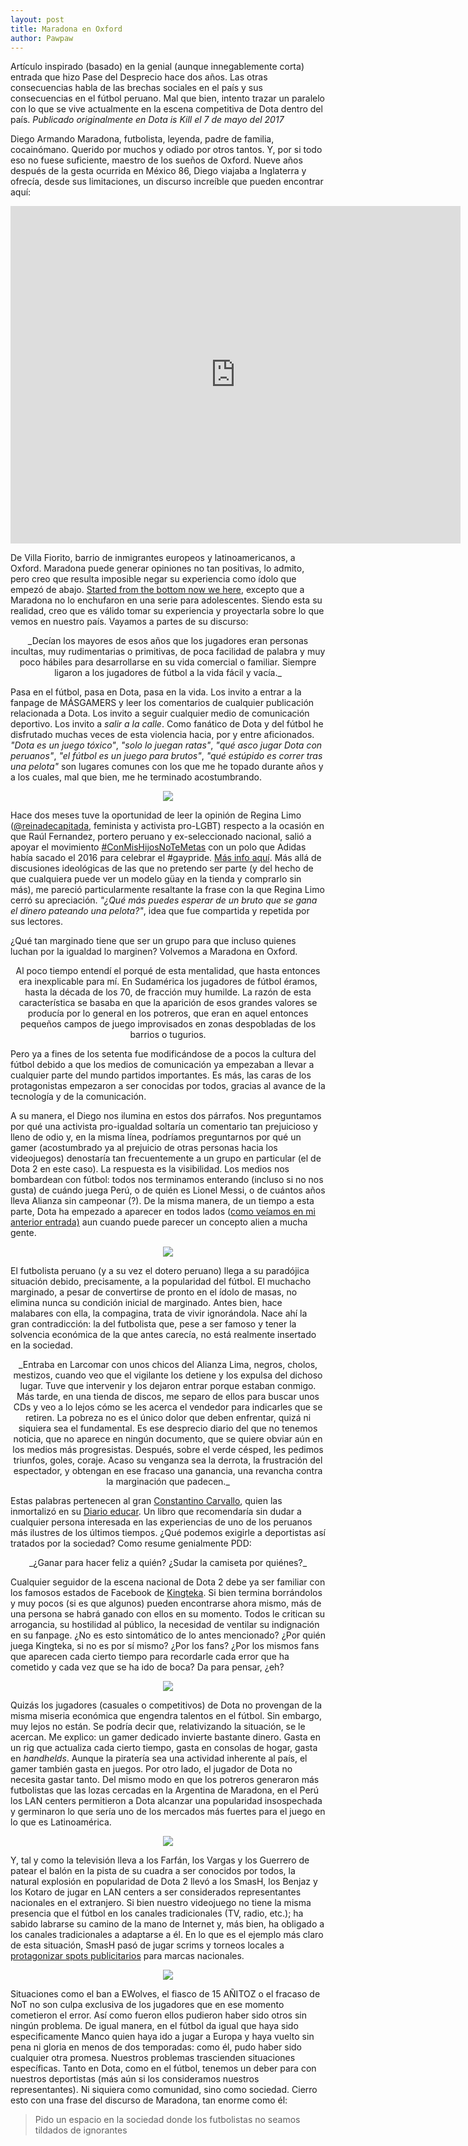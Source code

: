 ```yaml
---
layout: post
title: Maradona en Oxford
author: Pawpaw
---
```


Artículo inspirado (basado) en la genial (aunque innegablemente corta) entrada que hizo Pase del Desprecio hace dos años. Las otras consecuencias habla de las brechas sociales en el país y sus consecuencias en el fútbol peruano. Mal que bien, intento trazar un paralelo con lo que se vive actualmente en la escena competitiva de Dota dentro del país. _Publicado originalmente en Dota is Kill el 7 de mayo del 2017_

Diego Armando Maradona, futbolista, leyenda, padre de familia, cocainómano. Querido por muchos y odiado por otros tantos. Y, por si todo eso no fuese suficiente, maestro de los sueños de Oxford. Nueve años después de la gesta ocurrida en México 86, Diego viajaba a Inglaterra y ofrecía, desde sus limitaciones, un discurso increíble que pueden encontrar aquí:

<iframe width="720" height="540" src="https://www.youtube.com/embed/gk3TyRYTMPQ" frameborder="0" allow="accelerometer; autoplay; encrypted-media; gyroscope; picture-in-picture" allowfullscreen></iframe>

De Villa Fiorito, barrio de inmigrantes europeos y latinoamericanos, a Oxford. Maradona puede generar opiniones no tan positivas, lo admito, pero creo que resulta imposible negar su experiencia como ídolo que empezó de abajo. [Started from the bottom now we here](https://www.youtube.com/watch?v=RubBzkZzpUA), excepto que a Maradona no lo enchufaron en una serie para adolescentes. Siendo esta su realidad, creo que es válido tomar su experiencia y proyectarla sobre lo que vemos en nuestro país. Vayamos a partes de su discurso:

<p align="center">
_Decían los mayores de esos años que los jugadores eran personas incultas, muy rudimentarias o primitivas, de poca facilidad de palabra y muy poco hábiles para desarrollarse en su vida comercial o familiar. Siempre ligaron a los jugadores de fútbol a la vida fácil y vacía._
</p>

Pasa en el fútbol, pasa en Dota, pasa en la vida. Los invito a entrar a la fanpage de MÁSGAMERS y leer los comentarios de cualquier publicación relacionada a Dota. Los invito a seguir cualquier medio de comunicación deportivo. Los invito a _salir a la calle_. Como fanático de Dota y del fútbol he disfrutado muchas veces de esta violencia hacia, por y entre aficionados. _"Dota es un juego tóxico"_, _"solo lo juegan ratas"_, _"qué asco jugar Dota con peruanos"_, _"el fútbol es un juego para brutos"_, _"qué estúpido es correr tras una pelota"_ son lugares comunes con los que me he topado durante años y a los cuales, mal que bien, me he terminado acostumbrando.

<p align="center">
  <img src="http://pawpaw.me/images/posts/comentariomasgamers.png">
</p>

Hace dos meses tuve la oportunidad de leer la opinión de Regina Limo ([@reinadecapitada](https://twitter.com/reinadecapitada), feminista y activista pro-LGBT) respecto a la ocasión en que Raúl Fernandez, portero peruano y ex-seleccionado nacional, salió a apoyar el movimiento [#ConMisHijosNoTeMetas](https://twitter.com/hashtag/conmishijosnotemetas) con un polo que Adidas había sacado el 2016 para celebrar el #gaypride. [Más info aquí](https://redaccion.lamula.pe/2017/03/01/asi-te-ves-cuando-apoyas-conmishijosnotemetas-con-un-polo-disenado-para-el-orgullo-gay/ginnopaulmelgar/). Más allá de discusiones ideológicas de las que no pretendo ser parte (y del hecho de que cualquiera puede ver un modelo güay en la tienda y comprarlo sin más), me pareció particularmente resaltante la frase con la que Regina Limo cerró su apreciación. _"¿Qué más puedes esperar de un bruto que se gana el dinero pateando una pelota?"_, idea que fue compartida y repetida por sus lectores.

¿Qué tan marginado tiene que ser un grupo para que incluso quienes luchan por la igualdad lo marginen? Volvemos a Maradona en Oxford.

<p align="center">
Al poco tiempo entendí el porqué de esta mentalidad, que hasta entonces era inexplicable para mí. En Sudamérica los jugadores de fútbol éramos, hasta la década de los 70, de fracción muy humilde. La razón de esta característica se basaba en que la aparición de esos grandes valores se producía por lo general en los potreros, que eran en aquel entonces pequeños campos de juego improvisados en zonas despobladas de los barrios o tugurios.

Pero ya a fines de los setenta fue modificándose de a pocos la cultura del fútbol debido a que los medios de comunicación ya empezaban a llevar a cualquier parte del mundo partidos importantes. Es más, las caras de los protagonistas empezaron a ser conocidas por todos, gracias al avance de la tecnología y de la comunicación.
</p>

A su manera, el Diego nos ilumina en estos dos párrafos. Nos preguntamos por qué una activista pro-igualdad soltaría un comentario tan prejuicioso y lleno de odio y, en la misma línea, podríamos preguntarnos por qué un gamer (acostumbrado ya al prejuicio de otras personas hacia los videojuegos) denostaría tan frecuentemente a un grupo en particular (el de Dota 2 en este caso). La respuesta es la visibilidad. Los medios nos bombardean con fútbol: todos nos terminamos enterando (incluso si no nos gusta) de cuándo juega Perú, o de quién es Lionel Messi, o de cuántos años lleva Alianza sin campeonar (?). De la misma manera, de un tiempo a esta parte, Dota ha empezado a aparecer en todos lados ([como veíamos en mi anterior entrada)](esports-medios-tradicionales) aun cuando puede parecer un concepto alien a mucha gente.

<p align="center">
  <img src="http://pawpaw.me/images/posts/futbolistas.jpg">
</p>

El futbolista peruano (y a su vez el dotero peruano) llega a su paradójica situación debido, precisamente, a la popularidad del fútbol. El muchacho marginado, a pesar de convertirse de pronto en el ídolo de masas, no elimina nunca su condición inicial de marginado. Antes bien, hace malabares con ella, la compagina, trata de vivir ignorándola. Nace ahí la gran contradicción: la del futbolista que, pese a ser famoso y tener la solvencia económica de la que antes carecía, no está realmente insertado en la sociedad.

<p align="center">
_Entraba en Larcomar con unos chicos del Alianza Lima, negros, cholos, mestizos, cuando veo que el vigilante los detiene y los expulsa del dichoso lugar. Tuve que intervenir y los dejaron entrar porque estaban conmigo. Más tarde, en una tienda de discos, me separo de ellos para buscar unos CDs y veo a lo lejos cómo se les acerca el vendedor para indicarles que se retiren. La pobreza no es el único dolor que deben enfrentar, quizá ni siquiera sea el fundamental. Es ese desprecio diario del que no tenemos noticia, que no aparece en ningún documento, que se quiere obviar aún en los medios más progresistas. Después, sobre el verde césped, les pedimos triunfos, goles, coraje. Acaso su venganza sea la derrota, la frustración del espectador, y obtengan en ese fracaso una ganancia, una revancha contra la marginación que padecen._
</p>

Estas palabras pertenecen al gran [Constantino Carvallo](http://blog.derrama.org.pe/y-quien-fue-constantino-carvallo/), quien las inmortalizó en su [Diario educar](https://books.google.com.pe/books?id=Wqpdm4fSVB0C). Un libro que recomendaría sin dudar a cualquier persona interesada en las experiencias de uno de los peruanos más ilustres de los últimos tiempos. ¿Qué podemos exigirle a deportistas así tratados por la sociedad? Como resume genialmente PDD:

<p align="center">
_¿Ganar para hacer feliz a quién? ¿Sudar la camiseta por quiénes?_
</p>

Cualquier seguidor de la escena nacional de Dota 2 debe ya ser familiar con los famosos estados de Facebook de [Kingteka](https://www.facebook.com/kingtekadoto/). Si bien termina borrándolos y muy pocos (si es que algunos) pueden encontrarse ahora mismo, más de una persona se habrá ganado con ellos en su momento. Todos le critican su arrogancia, su hostilidad al público, la necesidad de ventilar su indignación en su fanpage. ¿No es esto sintomático de lo antes mencionado? ¿Por quién juega Kingteka, si no es por sí mismo? ¿Por los fans? ¿Por los mismos fans que aparecen cada cierto tiempo para recordarle cada error que ha cometido y cada vez que se ha ido de boca? Da para pensar, ¿eh?

<p align="center">
  <img src="http://pawpaw.me/images/posts/twitch.png">
</p>

Quizás los jugadores (casuales o competitivos) de Dota no provengan de la misma miseria económica que engendra talentos en el fútbol. Sin embargo, muy lejos no están. Se podría decir que, relativizando la situación, se le acercan. Me explico: un gamer dedicado invierte bastante dinero. Gasta en un rig que actualiza cada cierto tiempo, gasta en consolas de hogar, gasta en _handhelds_. Aunque la piratería sea una actividad inherente al país, el gamer también gasta en juegos. Por otro lado, el jugador de Dota no necesita gastar tanto. Del mismo modo en que los potreros generaron más futbolistas que las lozas cercadas en la Argentina de Maradona, en el Perú los LAN centers permitieron a Dota alcanzar una popularidad insospechada y germinaron lo que sería uno de los mercados más fuertes para el juego en lo que es Latinoamérica.

<p align="center">
  <img src="http://pawpaw.me/images/posts/dotachat.jpg">
</p>

Y, tal y como la televisión lleva a los Farfán, los Vargas y los Guerrero de patear el balón en la pista de su cuadra a ser conocidos por todos, la natural explosión en popularidad de Dota 2 llevó a los SmasH, los Benjaz y los Kotaro de jugar en LAN centers a ser considerados representantes nacionales en el extranjero. Si bien nuestro videojuego no tiene la misma presencia que el fútbol en los canales tradicionales (TV, radio, etc.); ha sabido labrarse su camino de la mano de Internet y, más bien, ha obligado a los canales tradicionales a adaptarse a él. En lo que es el ejemplo más claro de esta situación, SmasH pasó de jugar scrims y torneos locales a [protagonizar spots publicitarios](https://www.youtube.com/watch?v=4NgPfYjIPso) para marcas nacionales.

<p align="center">
  <img src="http://pawpaw.me/images/posts/smashexitosa.jpg">
</p>

Situaciones como el ban a EWolves, el fiasco de 15 AÑITOZ o el fracaso de NoT no son culpa exclusiva de los jugadores que en ese momento cometieron el error. Así como fueron ellos pudieron haber sido otros sin ningún problema. De igual manera, en el fútbol da igual que haya sido especificamente Manco quien haya ido a jugar a Europa y haya vuelto sin pena ni gloria en menos de dos temporadas: como él, pudo haber sido cualquier otra promesa. Nuestros problemas trascienden situaciones específicas. Tanto en Dota, como en el fútbol, tenemos un deber para con nuestros deportistas (más aún si los consideramos nuestros representantes). Ni siquiera como comunidad, sino como sociedad. Cierro esto con una frase del discurso de Maradona, tan enorme como él:

> Pido un espacio en la sociedad donde los futbolistas no seamos tildados de ignorantes